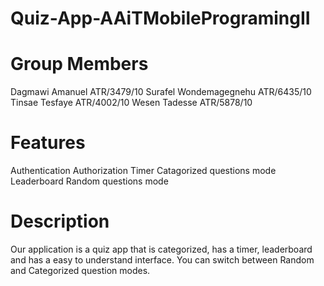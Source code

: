 # Quiz-App-AAiTMobileProgramingII
# Group Members
Dagmawi Amanuel ATR/3479/10 
Surafel Wondemagegnehu ATR/6435/10
Tinsae Tesfaye ATR/4002/10
Wesen Tadesse ATR/5878/10

# Features
Authentication
Authorization
Timer
Catagorized questions mode
Leaderboard
Random questions mode

# Description
Our application is a quiz app that is categorized, has a timer, leaderboard and has a easy to understand interface. You can switch between Random and Categorized question modes.
